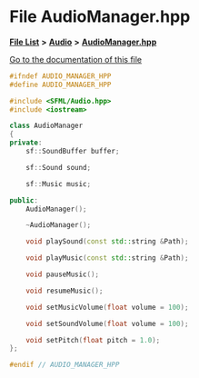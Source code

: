 

# File AudioManager.hpp

[**File List**](files.md) **>** [**Audio**](dir_c82188eaffb96b2487ed13b79df10c60.md) **>** [**AudioManager.hpp**](AudioManager_8hpp.md)

[Go to the documentation of this file](AudioManager_8hpp.md)


```C++
#ifndef AUDIO_MANAGER_HPP
#define AUDIO_MANAGER_HPP

#include <SFML/Audio.hpp>
#include <iostream>

class AudioManager
{
private:
    sf::SoundBuffer buffer;

    sf::Sound sound;

    sf::Music music;

public:
    AudioManager();

    ~AudioManager();

    void playSound(const std::string &Path);

    void playMusic(const std::string &Path);

    void pauseMusic();

    void resumeMusic();

    void setMusicVolume(float volume = 100);

    void setSoundVolume(float volume = 100);

    void setPitch(float pitch = 1.0);
};

#endif // AUDIO_MANAGER_HPP
```


